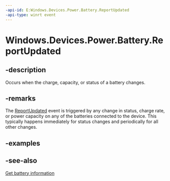 ----api-id: E:Windows.Devices.Power.Battery.ReportUpdated
-api-type: winrt event
---<!-- Event syntaxpublic event Windows.Foundation.TypedEventHandler ReportUpdated<Windows.Devices.Power.Battery,  object>--># Windows.Devices.Power.Battery.ReportUpdated## -description<!--***in what increments does this change? Can it return a battery  aggregate?***-->Occurs when the charge, capacity, or status of a battery changes.## -remarksThe [ReportUpdated](battery_reportupdated.md) event is triggered by any change in status, charge rate, or power capacity on any of the batteries connected to the device. This typically happens immediately for status changes and periodically for all other changes.## -examples## -see-also[Get battery information](http://msdn.microsoft.com/library/a9fb0f39-8827-420a-922d-dcee6fb9c9d2)